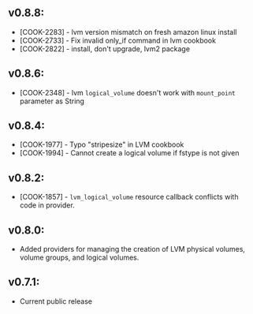 ## v0.8.8:

* [COOK-2283] - lvm version mismatch on fresh amazon linux install
* [COOK-2733] - Fix invalid only_if command in lvm cookbook
* [COOK-2822] - install, don't upgrade, lvm2 package

## v0.8.6:

* [COOK-2348] - lvm `logical_volume` doesn't work with `mount_point`
  parameter as String

## v0.8.4:

* [COOK-1977] - Typo "stripesize" in LVM cookbook
* [COOK-1994] - Cannot create a logical volume if fstype is not given

## v0.8.2:

* [COOK-1857] - `lvm_logical_volume` resource callback conflicts with
  code in provider.

## v0.8.0:

* Added providers for managing the creation of LVM physical volumes, volume
  groups, and logical volumes.

## v0.7.1:

* Current public release
